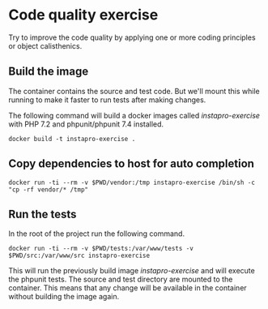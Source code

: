 # Code quality exercise
Try to improve the code quality by applying one or more coding principles or object calisthenics. 

## Build the image
The container contains the source and test code. But we'll mount this
while running to make it faster to run tests after making changes.

The following command will build a docker images called *instapro-exercise*
with PHP 7.2 and phpunit/phpunit 7.4 installed.
```
docker build -t instapro-exercise .
```

## Copy dependencies to host for auto completion
```
docker run -ti --rm -v $PWD/vendor:/tmp instapro-exercise /bin/sh -c "cp -rf vendor/* /tmp"
```

## Run the tests
In the root of the project run the following command.
```
docker run -ti --rm -v $PWD/tests:/var/www/tests -v $PWD/src:/var/www/src instapro-exercise
```

This will run the previously build image *instapro-exercise* and will execute
the phpunit tests. The source and test directory are mounted to the container.
This means that any change will be available in the container without building the
image again.

